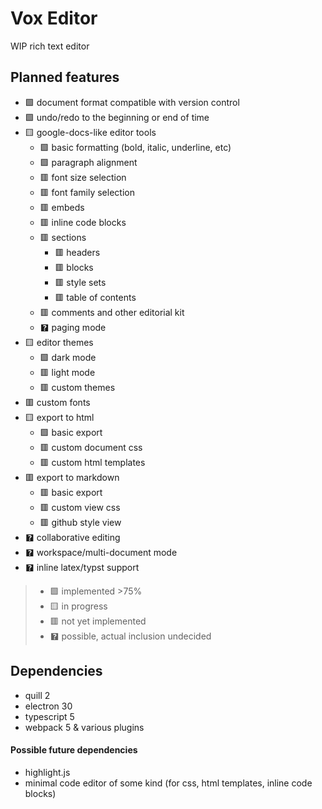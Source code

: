# Vox Editor

WIP rich text editor

## Planned features
+ 🟩 document format compatible with version control
+ 🟩 undo/redo to the beginning or end of time
+ 🟨 google-docs-like editor tools
    - 🟩 basic formatting (bold, italic, underline, etc)
    - 🟩 paragraph alignment
    - 🟥 font size selection
    - 🟥 font family selection
    - 🟥 embeds
    - 🟥 inline code blocks
    - 🟥 sections
        * 🟥 headers
        * 🟥 blocks
        * 🟥 style sets
        * 🟥 table of contents
    - 🟥 comments and other editorial kit
    - 🯄 paging mode
+ 🟨 editor themes
    - 🟩 dark mode
    - 🟥 light mode
    - 🟥 custom themes
+ 🟥 custom fonts
+ 🟨 export to html
    - 🟩 basic export
    - 🟥 custom document css
    - 🟥 custom html templates
+ 🟥 export to markdown
    - 🟥 basic export
    - 🟥 custom view css
    - 🟥 github style view
+ 🯄 collaborative editing
+ 🯄 workspace/multi-document mode
+ 🯄 inline latex/typst support


> * 🟩 implemented >75%
> * 🟨 in progress
> * 🟥 not yet implemented
> * 🯄 possible, actual inclusion undecided

## Dependencies
+ quill 2
+ electron 30
+ typescript 5
+ webpack 5 & various plugins

#### Possible future dependencies
+ highlight.js
+ minimal code editor of some kind (for css, html templates, inline code blocks)

